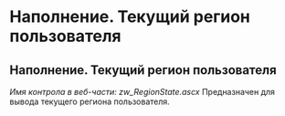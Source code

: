 ﻿---
description: 2.4.7
---
# Наполнение. Текущий регион пользователя
## Наполнение. Текущий регион пользователя
*Имя контрола в веб-части: zw_RegionState.ascx*
Предназначен для вывода текущего региона пользователя.
